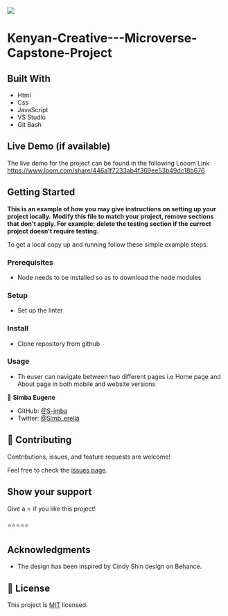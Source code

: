 ![](https://img.shields.io/badge/Microverse-blueviolet)

# Kenyan-Creative---Microverse-Capstone-Project 

## Built With 

- Html
- Css
- JavaScript
- VS Studio
- Git Bash

## Live Demo (if available)

The live demo for the project can be found in the following Looom Link https://www.loom.com/share/446a1f7233ab4f369ee53b49dc18b676


## Getting Started

**This is an example of how you may give instructions on setting up your project locally.**
**Modify this file to match your project, remove sections that don't apply. For example: delete the testing section if the currect project doesn't require testing.**


To get a local copy up and running follow these simple example steps.

### Prerequisites
- Node needs to be installed so as to download the node modules

### Setup
- Set up the linter

### Install
- Clone repository from github

### Usage
- Th euser can navigate between two different pages i.e Home page and About page in both mobile and website versions


👤 **Simba Eugene**

- GitHub: [@S-imba](https://github.com/S-imba)
- Twitter: [@Simb_erella](https://twitter.com/Simb.erella)


## 🤝 Contributing

Contributions, issues, and feature requests are welcome!

Feel free to check the [issues page](../../issues/).

## Show your support

Give a ⭐️ if you like this project!

⭐️⭐️⭐️⭐️⭐️

## Acknowledgments

- The design has been inspired by Cindy Shin design on Behance.

## 📝 License

This project is [MIT](./MIT.md) licensed.
